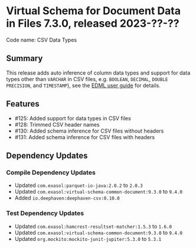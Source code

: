 # Virtual Schema for Document Data in Files 7.3.0, released 2023-??-??

Code name: CSV Data Types

## Summary

This release adds auto inference of column data types and support for data types other than `VARCHAR` in CSV files, e.g. `BOOLEAN`, `DECIMAL`, `DOUBLE PRECISION`, and `TIMESTAMP`), see the [EDML user guide](https://github.com/exasol/virtual-schema-common-document/blob/main/doc/user_guide/edml_user_guide.md#automatic-mapping-inference) for details.

## Features

* #125: Added support for data types in CSV files
* #128: Trimmed CSV header names
* #130: Added schema inference for CSV files without headers
* #131: Added schema inference for CSV files with headers

## Dependency Updates

### Compile Dependency Updates

* Updated `com.exasol:parquet-io-java:2.0.2` to `2.0.3`
* Updated `com.exasol:virtual-schema-common-document:9.3.0` to `9.4.0`
* Added `io.deephaven:deephaven-csv:0.10.0`

### Test Dependency Updates

* Updated `com.exasol:hamcrest-resultset-matcher:1.5.3` to `1.6.0`
* Updated `com.exasol:virtual-schema-common-document:9.3.0` to `9.4.0`
* Updated `org.mockito:mockito-junit-jupiter:5.3.0` to `5.3.1`
